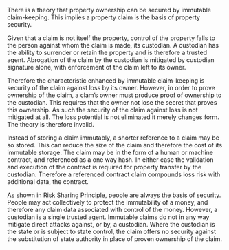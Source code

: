 There is a theory that property ownership can be secured by immutable claim-keeping. This implies a property claim is the basis of property security.

Given that a claim is not itself the property, control of the property falls to the person against whom the claim is made, its custodian. A custodian has the ability to surrender or retain the property and is therefore a trusted agent. Abrogation of the claim by the custodian is mitigated by custodian signature alone, with enforcement of the claim left to its owner.

Therefore the characteristic enhanced by immutable claim-keeping is security of the claim against loss by its owner. However, in order to prove ownership of the claim, a clam’s owner must produce proof of ownership to the custodian. This requires that the owner not lose the secret that proves this ownership.  As such the security of the claim against loss is not mitigated at all. The loss potential is not eliminated it merely changes form. The theory is therefore invalid.

Instead of storing a claim immutably, a shorter reference to a claim may be so stored. This can reduce the size of the claim and therefore the cost of its immutable storage. The claim may be in the form of a human or machine contract, and referenced as a one way hash. In either case the validation and execution of the contract is required for property transfer by the custodian. Therefore a referenced contract claim compounds loss risk with additional data, the contract.

As shown in Risk Sharing Principle, people are always the basis of security. People may act collectively to protect the immutability of a money, and therefore any claim data associated with control of the money. However, a custodian is a single trusted agent. Immutable claims do not in any way mitigate direct attacks against, or by, a custodian. Where the custodian is the state or is subject to state control, the claim offers no security against the substitution of state authority in place of proven ownership of the claim.